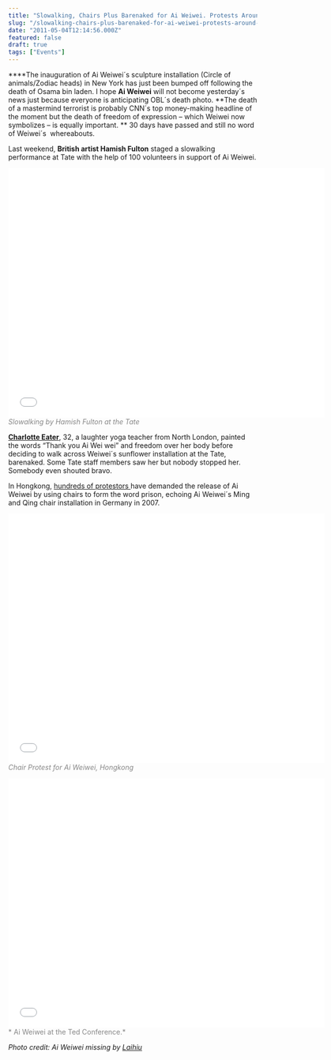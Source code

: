 ```yaml
---
title: "Slowalking, Chairs Plus Barenaked for Ai Weiwei. Protests Around the World"
slug: "/slowalking-chairs-plus-barenaked-for-ai-weiwei-protests-around-the-world"
date: "2011-05-04T12:14:56.000Z"
featured: false
draft: true
tags: ["Events"]
---
```



****The inauguration of Ai Weiwei´s sculpture installation (Circle of animals/Zodiac heads) in New York has just been bumped off following the death of Osama bin laden. I hope **Ai Weiwei** will not become yesterday´s news just because everyone is anticipating OBL´s death photo. **The death of a mastermind terrorist is probably CNN´s top money-making headline of the moment but the death of freedom of expression – which Weiwei now symbolizes – is equally important. ** 30 days have passed and still no word of Weiwei´s  whereabouts.

Last weekend, **British artist Hamish Fulton** staged a slowalking performance at Tate with the help of 100 volunteers in support of Ai Weiwei.

<span class="youtube"><iframe allowfullscreen="" class="youtube-player" frameborder="0" height="505" src="//www.youtube.com/embed/oCc8Rs4sOVY?wmode=transparent&fs=1&hl=en&modestbranding=1&iv_load_policy=3&showsearch=0&rel=0&theme=dark" title="YouTube video player" type="text/html" width="640"></iframe></span>  
*<span style="color: #888888;">Slowalking by Hamish Fulton at the Tate</span>*

**[Charlotte Eater](http://www.expressandstar.com/uk/uk-news/2011/05/02/woman-bares-all-for-detained-artist/ "Charlotte Eater")**, 32, a laughter yoga teacher from North London, painted the words “Thank you Ai Wei wei” and freedom over her body before deciding to walk across Weiwei´s sunflower installation at the Tate, barenaked. Some Tate staff members saw her but nobody stopped her. Somebody even shouted bravo.

In Hongkong, [hundreds of protestors ](http://english.ntdtv.com/ntdtv_en/news_china/2011-05-03/chair-protest-supporters-demand-ai-weiwei-s-release-.html "chair protest ")have demanded the release of Ai Weiwei by using chairs to form the word prison, echoing Ai Weiwei´s Ming and Qing chair installation in Germany in 2007.

<span class="youtube"><iframe allowfullscreen="" class="youtube-player" frameborder="0" height="505" src="//www.youtube.com/embed/7jMdQa3D-2c?wmode=transparent&fs=1&hl=en&modestbranding=1&iv_load_policy=3&showsearch=0&rel=0&theme=dark" title="YouTube video player" type="text/html" width="640"></iframe></span>  
<span style="color: #888888;">*Chair Protest for Ai Weiwei, Hongkong*</span>

<span class="youtube"><iframe allowfullscreen="" class="youtube-player" frameborder="0" height="505" src="//www.youtube.com/embed/MVnH8ou3Kd4?wmode=transparent&fs=1&hl=en&modestbranding=1&iv_load_policy=3&showsearch=0&rel=0&theme=dark" title="YouTube video player" type="text/html" width="640"></iframe></span>  
<span style="color: #888888;">* Ai Weiwei at the Ted Conference.*</span>

*Photo credit: Ai Weiwei missing by [Laihiu](http://www.flickr.com/photos/laihiu/5628564040/ "Missing")*



